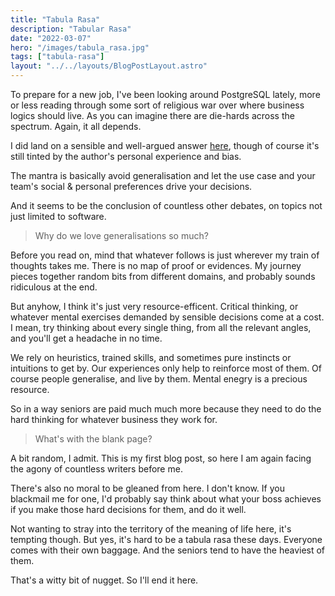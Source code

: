 ```yaml
---
title: "Tabula Rasa"
description: "Tabular Rasa"
date: "2022-03-07"
hero: "/images/tabula_rasa.jpg"
tags: ["tabula-rasa"]
layout: "../../layouts/BlogPostLayout.astro"
---
```


To prepare for a new job, I've been looking around PostgreSQL lately, more or less reading through some sort of religious war over where business logics should live. As you can imagine there are die-hards across the spectrum. Again, it all depends.

I did land on a sensible and well-argued answer [here](https://martinfowler.com/articles/dblogic.html), though of course it's still tinted by the author's personal experience and bias.

The mantra is basically avoid generalisation and let the use case and your team's social & personal preferences drive your decisions.

And it seems to be the conclusion of countless other debates, on topics not just limited to software.

> Why do we love generalisations so much?

Before you read on, mind that whatever follows is just wherever my train of thoughts takes me. There is no map of proof or evidences. My journey pieces together random bits from different domains, and probably sounds ridiculous at the end.

But anyhow, I think it's just very resource-efficent. Critical thinking, or whatever mental exercises demanded by sensible decisions come at a cost. I mean, try thinking about every single thing, from all the relevant angles, and you'll get a headache in no time.

We rely on heuristics, trained skills, and sometimes pure instincts or intuitions to get by. Our experiences only help to reinforce most of them. Of course people generalise, and live by them. Mental enegry is a precious resource.

So in a way seniors are paid much much more because they need to do the hard thinking for whatever business they work for.

> What's with the blank page?

A bit random, I admit. This is my first blog post, so here I am again facing the agony of countless writers before me.

There's also no moral to be gleaned from here. I don't know. If you blackmail me for one, I'd probably say think about what your boss achieves if you make those hard decisions for them, and do it well.

Not wanting to stray into the territory of the meaning of life here, it's tempting though. But yes, it's hard to be a tabula rasa these days. Everyone comes with their own baggage. And the seniors tend to have the heaviest of them.

That's a witty bit of nugget. So I'll end it here.
